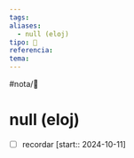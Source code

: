 ```yaml
---
tags: 
aliases:
  - null (eloj)
tipo: 📑
referencia:
tema: 
---
```


#nota/📑

# null (eloj)

- [ ] recordar  [start:: 2024-10-11]